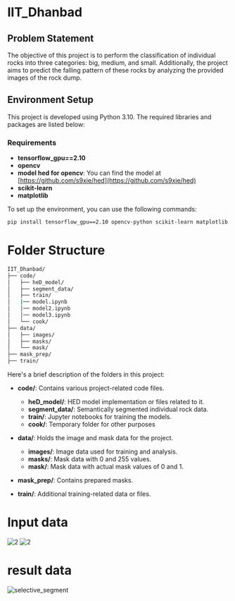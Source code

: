 # IIT_Dhanbad

## Problem Statement

The objective of this project is to perform the classification of individual rocks into three categories: big, medium, and small. Additionally, the project aims to predict the falling pattern of these rocks by analyzing the provided images of the rock dump.

## Environment Setup

This project is developed using Python 3.10. The required libraries and packages are listed below:

### Requirements

- **tensorflow_gpu==2.10**
- **opencv**
- **model hed for opencv**: You can find the model at [https://github.com/s9xie/hed](https://github.com/s9xie/hed)
- **scikit-learn**
- **matplotlib**

To set up the environment, you can use the following commands:

```bash
pip install tensorflow_gpu==2.10 opencv-python scikit-learn matplotlib
```
# Folder Structure
```bash
IIT_Dhanbad/
├── code/
│   ├── heD_model/
│   ├── segment_data/
│   ├── train/
│   |── model.ipynb
│   │── model2.ipynb
│   │── model3.ipynb
│   └── cook/
├── data/
│   ├── images/
│   ├── masks/
│   └── mask/
├── mask_prep/
├── train/
```


Here's a brief description of the folders in this project:

- **code/**: Contains various project-related code files.
  - **heD_model/**: HED model implementation or files related to it.
  - **segment_data/**: Semantically segmented individual rock data.
  - **train/**: Jupyter notebooks for training the models.
  - **cook/**: Temporary folder for other purposes
- **data/**: Holds the image and mask data for the project.
  - **images/**: Image data used for training and analysis.
  - **masks/**: Mask data with 0 and 255 values.
  - **mask/**: Mask data with actual mask values of 0 and 1.

- **mask_prep/**: Contains prepared masks.

- **train/**: Additional training-related data or files.

# Input data

![2](https://github.com/RajKrishna2123/IIT_Dhanbad/assets/58541488/3523f446-8cb0-4794-a1cf-95e8aa3b729c) ![2](https://github.com/RajKrishna2123/IIT_Dhanbad/assets/58541488/ba5933c0-5263-4f4b-8183-155b788bd922)

# result data

![selective_segment](https://github.com/RajKrishna2123/IIT_Dhanbad/assets/58541488/b631d2b5-3f62-4e56-8b67-43fb062efefa)

